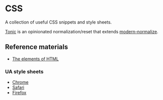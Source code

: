 # CSS

A collection of useful CSS snippets and style sheets.

[Tonic](packages/tonic) is an opinionated normalization/reset that extends [modern-normalize](https://github.com/sindresorhus/modern-normalize).

## Reference materials

- [The elements of HTML](https://html.spec.whatwg.org/multipage/#toc-semantics)

### UA style sheets

- [Chrome](https://chromium.googlesource.com/chromium/src/+/refs/heads/main/third_party/blink/renderer/core/html/resources/html.css)
- [Safari](https://github.com/WebKit/WebKit/blob/main/Source/WebCore/css/html.css)
- [Firefox](https://searchfox.org/mozilla-central/source/layout/style/res/html.css)
